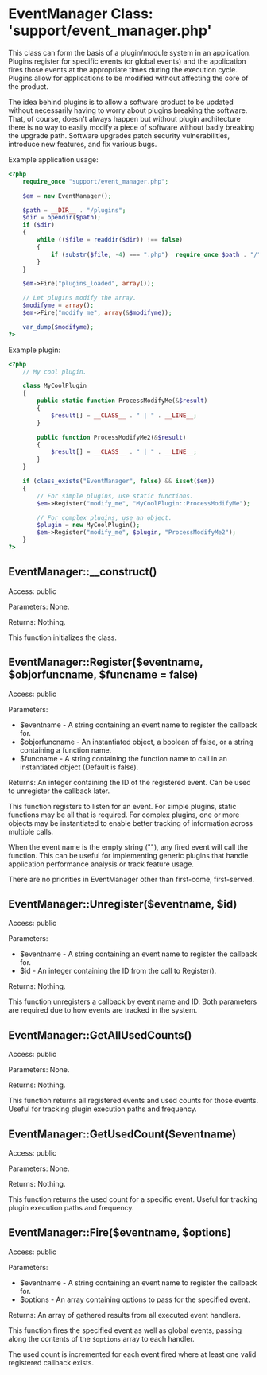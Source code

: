 EventManager Class:  'support/event_manager.php'
================================================

This class can form the basis of a plugin/module system in an application.  Plugins register for specific events (or global events) and the application fires those events at the appropriate times during the execution cycle.  Plugins allow for applications to be modified without affecting the core of the product.

The idea behind plugins is to allow a software product to be updated without necessarily having to worry about plugins breaking the software.  That, of course, doesn't always happen but without plugin architecture there is no way to easily modify a piece of software without badly breaking the upgrade path.  Software upgrades patch security vulnerabilities, introduce new features, and fix various bugs.

Example application usage:

```php
<?php
	require_once "support/event_manager.php";

	$em = new EventManager();

	$path = __DIR__ . "/plugins";
	$dir = opendir($path);
	if ($dir)
	{
		while (($file = readdir($dir)) !== false)
		{
			if (substr($file, -4) === ".php")  require_once $path . "/" . $file;
		}
	}

	$em->Fire("plugins_loaded", array());

	// Let plugins modify the array.
	$modifyme = array();
	$em->Fire("modify_me", array(&$modifyme));

	var_dump($modifyme);
?>
```

Example plugin:

```php
<?php
	// My cool plugin.

	class MyCoolPlugin
	{
		public static function ProcessModifyMe(&$result)
		{
			$result[] = __CLASS__ . " | " . __LINE__;
		}

		public function ProcessModifyMe2(&$result)
		{
			$result[] = __CLASS__ . " | " . __LINE__;
		}
	}

	if (class_exists("EventManager", false) && isset($em))
	{
		// For simple plugins, use static functions.
		$em->Register("modify_me", "MyCoolPlugin::ProcessModifyMe");

		// For complex plugins, use an object.
		$plugin = new MyCoolPlugin();
		$em->Register("modify_me", $plugin, "ProcessModifyMe2");
	}
?>
```

EventManager::__construct()
---------------------------

Access:  public

Parameters:  None.

Returns:  Nothing.

This function initializes the class.

EventManager::Register($eventname, $objorfuncname, $funcname = false)
---------------------------------------------------------------------

Access:  public

Parameters:

* $eventname - A string containing an event name to register the callback for.
* $objorfuncname - An instantiated object, a boolean of false, or a string containing a function name.
* $funcname - A string containing the function name to call in an instantiated object (Default is false).

Returns:  An integer containing the ID of the registered event.  Can be used to unregister the callback later.

This function registers to listen for an event.  For simple plugins, static functions may be all that is required.  For complex plugins, one or more objects may be instantiated to enable better tracking of information across multiple calls.

When the event name is the empty string (""), any fired event will call the function.  This can be useful for implementing generic plugins that handle application performance analysis or track feature usage.

There are no priorities in EventManager other than first-come, first-served.

EventManager::Unregister($eventname, $id)
-----------------------------------------

Access:  public

Parameters:

* $eventname - A string containing an event name to register the callback for.
* $id - An integer containing the ID from the call to Register().

Returns:  Nothing.

This function unregisters a callback by event name and ID.  Both parameters are required due to how events are tracked in the system.

EventManager::GetAllUsedCounts()
--------------------------------

Access:  public

Parameters:  None.

Returns:  Nothing.

This function returns all registered events and used counts for those events.  Useful for tracking plugin execution paths and frequency.

EventManager::GetUsedCount($eventname)
--------------------------------------

Access:  public

Parameters:  None.

Returns:  Nothing.

This function returns the used count for a specific event.  Useful for tracking plugin execution paths and frequency.

EventManager::Fire($eventname, $options)
----------------------------------------

Access:  public

Parameters:

* $eventname - A string containing an event name to register the callback for.
* $options - An array containing options to pass for the specified event.

Returns:  An array of gathered results from all executed event handlers.

This function fires the specified event as well as global events, passing along the contents of the `$options` array to each handler.

The used count is incremented for each event fired where at least one valid registered callback exists.
